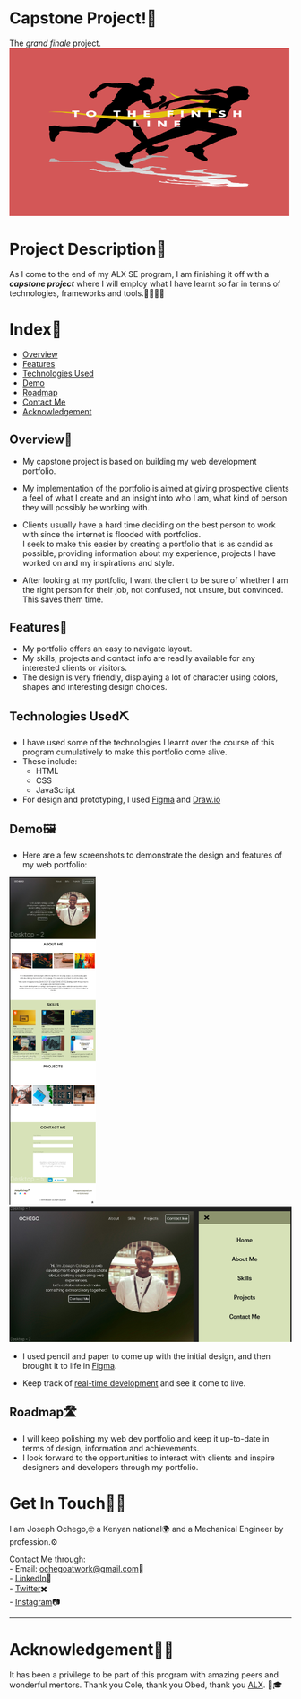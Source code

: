 <!-- Capstone Project Overview -->
<!-- Todo  -->
<!-- * 
i) Project Overview
ii) Features & Functionality
iii) Technologies Used
iv) Screenshots or Demo
v) Roadmap & Future Enhancements
vi) Contact Info
 -->

# Capstone Project!🏁  
The *grand finale* project.  
<img src="images/finish-line1.png" title="Capstone Project" alt="Hello" width="500" height="300">

# Project Description📖
As I come to the end of my ALX SE program, I am finishing it off with a ***capstone project*** where I will employ what I have learnt so far in terms of technologies, frameworks and tools.👨👨🏽‍💻  

# Index📇  
- [Overview](#overview📜)  
- [Features](#features🌟)  
- [Technologies Used](#technologies-used⛏️)  
- [Demo](#demo🖼️)  
- [Roadmap](#roadmap🛣️)
- [Contact Me](#get-in-touch🤙🏽)
- [Acknowledgement](#acknowledgement🙏🏽)  


## Overview📜  
- My capstone project is based on building my web development portfolio.  

- My implementation of the portfolio is aimed at giving prospective clients a feel of what I create and an insight into who I am, what kind of person they will possibly be working with.  

- Clients usually have a hard time deciding on the best person to work with since the internet is flooded with portfolios.  
I seek to make this easier by creating a portfolio that is as candid as possible, providing information about my experience, projects I have worked on and my inspirations and style.  

- After looking at my portfolio, I want the client to be sure of whether I am the right person for their job, not confused, not unsure, but convinced. This saves them time.  

## Features🌟  
- My portfolio offers an easy to navigate layout.  
- My skills, projects and contact info are readily available for any interested clients or visitors.  
- The design is very friendly, displaying a lot of character using colors, shapes and interesting design choices.  

## Technologies Used⛏️  
- I have used some of the technologies I learnt over the course of this program cumulatively to make this portfolio come alive.  
- These include:
    - HTML  
    - CSS  
    - JavaScript  
- For design and prototyping, I used <a href="https://www.figma.com">Figma</a> and <a href="https://draw.io">Draw.io</a>  

## Demo🖼️  
- Here are a few screenshots to demonstrate the design and features of my web portfolio:  
<img src="images/demo-full.png" title="Full Page" alt="Full Page Screenshot">  
<img src="images/demo-home.png" title="Home Page" alt="Home Page Screenshot">  

- I used pencil and paper to come up with the initial design, and then brought it to life in <a href="https://www.figma.com">Figma</a>.  

- Keep track of <a href="https://josephchigiz.github.io">real-time development</a> and see it come to live.

## Roadmap🛣️  
- I will keep polishing my web dev portfolio and keep it up-to-date in terms of design, information and achievements.  
- I look forward to the opportunities to interact with clients and inspire designers and developers through my portfolio.  

# Get In Touch🤙🏽  
I am Joseph Ochego,🤓 a Kenyan national🌍 and a Mechanical Engineer by profession.⚙️

Contact Me through:   
    - Email: <a>ochegoatwork@gmail.com</a>📧  
    - <a href="https://www.linkedin.com/in/joseph-ochego-7ab83b1b2" title="linkedin">LinkedIn</a>🔗  
    - <a href="https://twitter.com/i_am_ochego" title="Twitter">Twitter</a>✖️  
    - <a href="https://www.instagram.com/joe__graphic" title="Instagram">Instagram</a>📷  

___  
# Acknowledgement🙏🏽  
It has been a privilege to be part of this program with amazing peers and wonderful mentors. Thank you Cole, thank you Obed, thank you <a href="https://www.alxafrica.com/" title="ALX Website">ALX</a>. 🥂🎓
